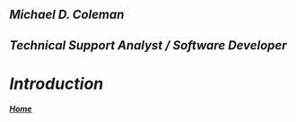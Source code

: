 ## **_Michael D. Coleman_** 
## **_Technical Support Analyst / Software Developer_**

# **_Introduction_**

[**_Home_**](https://github.com/mcflav/mcflav.gethub.io/blob/master/Home.md)

